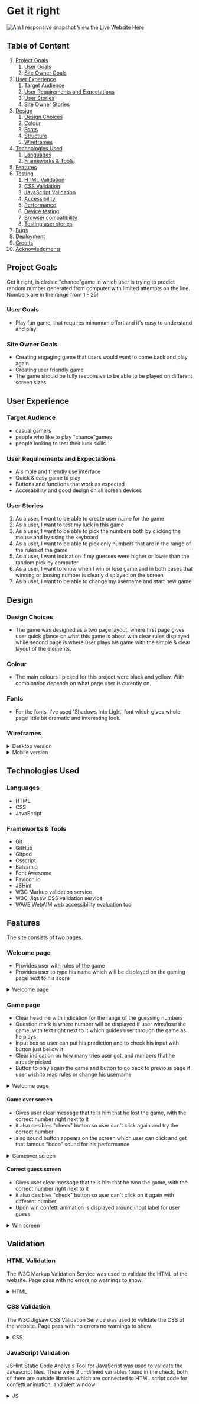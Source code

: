 # Get it right

![Am I responsive snapshot](/readImg/responsivness.png)
[View the Live Website Here](https://tmarkec.github.io/Get-it-right/)

## Table of Content
1. [Project Goals](#project-goals)
   1. [User Goals](#user-goals)
   2. [Site Owner Goals](#site-owner-goals)
2. [User Experience](#user-experience)
   1. [Target Audience](#target-audience)
   2. [User Requirements and Expectations](#user-requirements-and-expectations)
   3. [User Stories](#user-stories)
   4. [Site Owner Stories](#site-owner-stories)
3. [Design](#design)
   1. [Design Choices](#design-choices)
   2. [Colour](#colours)
   3. [Fonts](#fonts)
   4. [Structure](#structure)
   5. [Wireframes](#wireframes)
4. [Technologies Used](#technologies-used)
   1. [Languages](#languages)
   2. [Frameworks & Tools](#frameworks-&-tools)
5. [Features](#features)
6. [Testing](#validation)
   1. [HTML Validation](#HTML-validation)
   2. [CSS Validation](#CSS-validation)
   3. [JavaScript Validation](#javascript-validation)
   4. [Accessibility](#accessibility)
   5. [Performance](#performance)
   6. [Device testing](#performing-tests-on-various-devices)
   7. [Browser compatibility](#browser-compatability)
   8. [Testing user stories](#testing-user-stories)
7. [Bugs](#Bugs)
8. [Deployment](#deployment)
9. [Credits](#credits)
10. [Acknowledgments](#acknowledgments)

## Project Goals
Get it right, is classic "chance"game in which user is trying to predict random number generated from computer with limited attempts on the line. Numbers are in the range from 1 - 25!

### User Goals

- Play fun game, that requires minumum effort and it's easy to understand and play

### Site Owner Goals

- Creating engaging game that users would want to come back and play again
- Creating user friendly game
- The game should be fully responsive to be able to be played on different screen sizes.

## User Experience

### Target Audience

- casual gamers
- people who like to play "chance"games
- people looking to test their luck skills

### User Requirements and Expectations

- A simple and friendly use interface
- Quick & easy game to play
- Buttons and functions that work as expected
- Accesabillity and good design on all screen devices

### User Stories

1. As a user, I want to be able to create user name for the game
2. As a user, I want to test my luck in this game
3. As a user, I want to be able to pick the numbers both by clicking the mouse and by using the keyboard
4. As a user, I want to be able to pick only numbers that are in the range of the rules of the game
5. As a user, I want indication if my guesses were higher or lower than the random pick by computer
6. As a user, I want to know when I win or lose game and in both cases that winning or loosing number is clearly displayed on the screen
7. As a user, I want to be able to change my username and start new game

## Design

### Design Choices

- The game was designed as a two page layout, where first page gives user quick glance on what this game is about with clear rules displayed while second page is where user plays his game with the simple & clear layout of the elements.

### Colour

- The main colours I picked for this project were black and yellow. With combination depends on what page user is curently on.

### Fonts

- For the fonts, I've used 'Shadows Into Light' font which gives whole page little bit dramatic and interesting look.

### Wireframes
<details><summary>Desktop version</summary>
<img src="./readImg/balsamic.web.png">
</details>
<details><summary>Mobile version</summary>
<img src="./readImg/balsamic.mob.png">
</details>

## Technologies Used

### Languages

- HTML
- CSS
- JavaScript

### Frameworks & Tools

- Git
- GitHub
- Gitpod
- Csscript
- Balsamiq
- Font Awesome
- Favicon<span>.</span>io
- JSHint
- W3C Markup validation service
- W3C Jigsaw CSS validation service
- WAVE WebAIM web accessibility evaluation tool

## Features

The site consists of two pages.

### Welcome page

  - Provides user with rules of the game
  - Provides user to type his name which will be displayed on the gaming page next to his score
  <details><summary>Welcome page</summary>
<img src="./readImg/landing.page.png"></details>

### Game page

- Clear headline with indication for the range of the guessing numbers
- Question mark is where number will be displayed if user wins/lose the game, with text right next to it which guides user through the game as he plays
- Input box so user can put his prediction and to check his input with button just bellow it
- Clear indication on how many tries user got, and numbers that he already picked
- Button to play again the game and button to go back to previous page if user wish to read rules or change his username
<details><summary>Welcome page</summary>
<img src="./readImg/gaming.page.png"></details>

#### Game over screen

- Gives user clear message that tells him that he lost the game, with the correct number right next to it
- it also desibles "check" button so user can't click again and try the correct number
- also sound button appears on the screen which user can click and get that famous "booo" sound for his performance
<details><summary>Gameover screen</summary>
<img src="./readImg/user.lost.game.png"></details>

#### Correct guess screen

- Gives user clear message that tells him that he won the game, with the correct number right next to it
- it also desibles "check" button so user can't click on it again with different number
- Upon win confetti animation is displayed around input label for user guess
<details><summary>Win screen</summary>
<img src="./readImg/user.won.game.png"></details>

## Validation

### HTML Validation

The W3C Markup Validation Service was used to validate the HTML of the website. Page pass with no errors no warnings to show.

<details><summary>HTML</summary>
<img src="./readImg/html.validator.png"></details>

### CSS Validation

The W3C Jigsaw CSS Validation Service was used to validate the CSS of the website. Page pass with no errors no warnings to show.

<details><summary>CSS</summary>
<img src="./readImg/css.validator.png"></details>

### JavaScript Validation

JSHint Static Code Analysis Tool for JavaScript was used to validate the Javascript files. There were 2 undifined variables found in the check, both of them are outside libraries which are connected to HTML script code for confetti animation, and alert window

<details><summary>JS</summary>
<img src="./readImg/script.validator.png">
</details>
